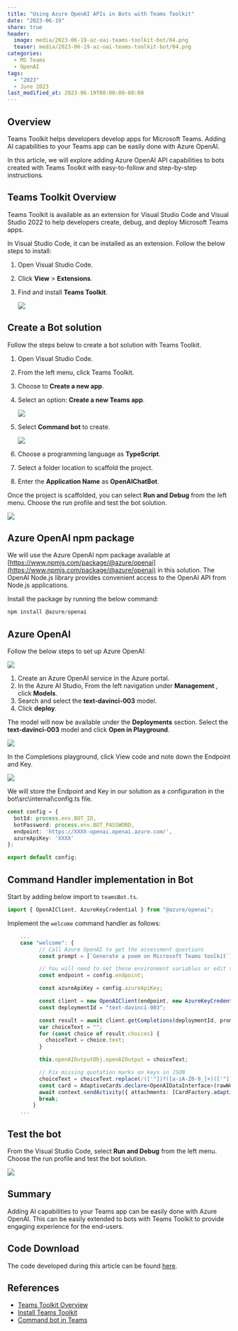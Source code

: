 ```yaml
---
title: "Using Azure OpenAI APIs in Bots with Teams Toolkit"
date: "2023-06-19"
share: true
header:
  image: media/2023-06-19-az-oai-teams-toolkit-bot/04.png
  teaser: media/2023-06-19-az-oai-teams-toolkit-bot/04.png
categories:
  - MS Teams
  - OpenAI
tags:
  - "2023"
  - June 2023
last_modified_at: 2023-06-19T00:00:00-00:00
---
```

## Overview

Teams Toolkit helps developers develop apps for Microsoft Teams. Adding AI capabilities to your Teams app can be easily done with Azure OpenAI.

In this article, we will explore adding Azure OpenAI API capabilities to bots created with Teams Toolkit with easy-to-follow and step-by-step instructions.


## Teams Toolkit Overview

Teams Toolkit is available as an extension for Visual Studio Code and Visual Studio 2022 to help developers create, debug, and deploy Microsoft Teams apps.

In Visual Studio Code, it can be installed as an extension. Follow the below steps to install:

1. Open Visual Studio Code.
2. Click **View** > **Extensions**.
3. Find and install **Teams Toolkit**.

    ![](/media/2023-05-07-openap-apis-teams-toolkit-bot/01.png)


## Create a Bot solution

Follow the steps below to create a bot solution with Teams Toolkit.

1. Open Visual Studio Code.
2. From the left menu, click Teams Toolkit.
3. Choose to **Create a new app**.
4. Select an option: **Create a new Teams app**.

    ![](/media/2023-05-07-openap-apis-teams-toolkit-bot/02.png)

5. Select **Command bot** to create.

    ![](/media/2023-05-07-openap-apis-teams-toolkit-bot/03.png)

6. Choose a programming language as **TypeScript**.
7. Select a folder location to scaffold the project.
8. Enter the **Application Name** as **OpenAIChatBot**.

Once the project is scaffolded, you can select **Run and Debug** from the left menu. Choose the run profile and test the bot solution.

![](/media/2023-05-07-openap-apis-teams-toolkit-bot/04.png)


## Azure OpenAI npm package

We will use the Azure OpenAI npm package available at [https://www.npmjs.com/package/@azure/openai](https://www.npmjs.com/package/@azure/openai) in this solution. The OpenAI Node.js library provides convenient access to the OpenAI API from Node.js applications.

Install the package by running the below command:

```powershell
npm install @azure/openai
```


## Azure OpenAI

Follow the below steps to set up Azure OpenAI:

![](/media/2023-06-19-az-oai-teams-toolkit-bot/01.png)

1. Create an Azure OpenAI service in the Azure portal.
2. In the Azure AI Studio, From the left navigation under **Management** , click **Models**.
3. Search and select the **text-davinci-003** model.
4. Click **deploy**.

The model will now be available under the **Deployments** section. Select the **text-davinci-003** model and click **Open in Playground**.

![](/media/2023-06-19-az-oai-teams-toolkit-bot/02.png)

In the Completions playground, click View code and note down the Endpoint and Key.

![](/media/2023-06-19-az-oai-teams-toolkit-bot/03.png)

We will store the Endpoint and Key in our solution as a configuration in the bot\src\internal\config.ts file.

```typescript
const config = {
  botId: process.env.BOT_ID,
  botPassword: process.env.BOT_PASSWORD,
  endpoint: 'https://XXXX-openai.openai.azure.com/',
  azureApiKey: 'XXXX'
};

export default config;
```


## Command Handler implementation in Bot

Start by adding below import to `teamsBot.ts`.

```typescript
import { OpenAIClient, AzureKeyCredential } from "@azure/openai";
```

Implement the `welcome` command handler as follows:

```typescript
    ...
    case "welcome": {
          // Call Azure OpenAI to get the assessment questions
          const prompt = [`Generate a poem on Microsoft Teams toolkit`];

          // You will need to set these environment variables or edit the following values
          const endpoint = config.endpoint;

          const azureApiKey = config.azureApiKey;

          const client = new OpenAIClient(endpoint, new AzureKeyCredential(azureApiKey));
          const deploymentId = "text-davinci-003";

          const result = await client.getCompletions(deploymentId, prompt, { maxTokens: 4000 });
          var choiceText = "";
          for (const choice of result.choices) {
            choiceText = choice.text;
          }

          this.openAIOutputObj.openAIOutput = choiceText;

          // Fix missing quotation marks on keys in JSON
          choiceText = choiceText.replace(/(['"])?([a-zA-Z0-9_]+)(['"])?:([^\/])/g, '"$2":$4');
          const card = AdaptiveCards.declare<OpenAIDataInterface>(rawWelcomeCard).render(this.openAIOutputObj);
          await context.sendActivity({ attachments: [CardFactory.adaptiveCard(card)] });
          break;
        }
    ...
```


## Test the bot

From the Visual Studio Code, select **Run and Debug** from the left menu. Choose the run profile and test the bot solution.

![](/media/2023-06-19-az-oai-teams-toolkit-bot/04.png)


## Summary

Adding AI capabilities to your Teams app can be easily done with Azure OpenAI. This can be easily extended to bots with Teams Toolkit to provide engaging experience for the end-users.


## Code Download

The code developed during this article can be found [here](https://github.com/nanddeepn/code-samples/tree/master/MSTeams/teams-toolkit/azure-openai-commandbot/AzureOpenAIBot).


## References

- [Teams Toolkit Overview](https://learn.microsoft.com/en-us/microsoftteams/platform/toolkit/teams-toolkit-fundamentals?WT.mc_id=M365-MVP-5003693)
- [Install Teams Toolkit](https://learn.microsoft.com/en-us/microsoftteams/platform/toolkit/install-teams-toolkit?WT.mc_id=M365-MVP-5003693)
- [Command bot in Teams](https://learn.microsoft.com/en-us/microsoftteams/platform/bots/how-to/conversations/command-bot-in-teams?WT.mc_id=M365-MVP-5003693)
